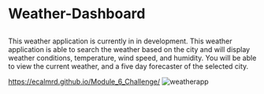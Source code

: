 # Weather-Dashboard 
## 
This weather application is currently in in development. This weather application is able to search the weather based on the city and will display weather conditions, temperature, wind speed, and humidity. You will be able to view the current weather, and a five day forecaster of the selected city.

https://ecalmrd.github.io/Module_6_Challenge/
![weatherapp](https://github.com/ecalmrd/Weather-Dashboard/assets/110567243/01218477-9576-4ebf-a99f-c42779be9788)
